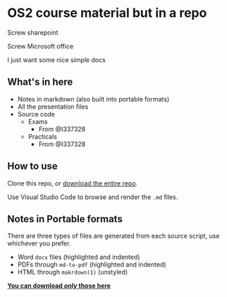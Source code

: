 # OS2 course material but in a repo
Screw sharepoint

Screw Microsoft office

I just want some nice simple docs

## What's in here
- Notes in markdown (also built into portable formats)
- All the presentation files
- Source code
  - Exams
    - From @I337328
  - Practicals
    - From @I337328

## How to use
Clone this repo, or [download the entire repo](https://git.fhict.nl/I418426/os2md/-/archive/master/os2md-master.zip).

Use Visual Studio Code to browse and render the `.md` files.


## Notes in Portable formats
There are three types of files are generated from each source script, use whichever you prefer.

* Word `docx` files (highlighted and indented)
* PDFs through `md-to-pdf` (highlighted and indented)
* HTML through `makrdown(1)` (unstyled)

[**You can download _only_ those here**](https://git.fhict.nl/I418426/os2md/-/jobs/artifacts/master/download?job=build_pdf)
